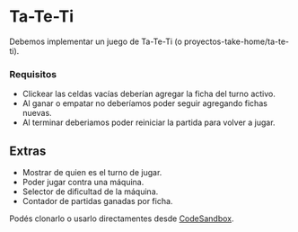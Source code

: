 # Ta-Te-Ti

Debemos implementar un juego de Ta-Te-Ti (o proyectos-take-home/ta-te-ti).

### Requisitos

- Clickear las celdas vacías deberían agregar la ficha del turno activo.
- Al ganar o empatar no deberíamos poder seguir agregando fichas nuevas.
- Al terminar deberiamos poder reiniciar la partida para volver a jugar.

## Extras

- Mostrar de quien es el turno de jugar.
- Poder jugar contra una máquina.
- Selector de dificultad de la máquina.
- Contador de partidas ganadas por ficha.

Podés clonarlo o usarlo directamentes desde [CodeSandbox](https://codesandbox.io/s/github/goncy/interview-challenges/tree/main/proyectos-take-home/ta-te-ti).

